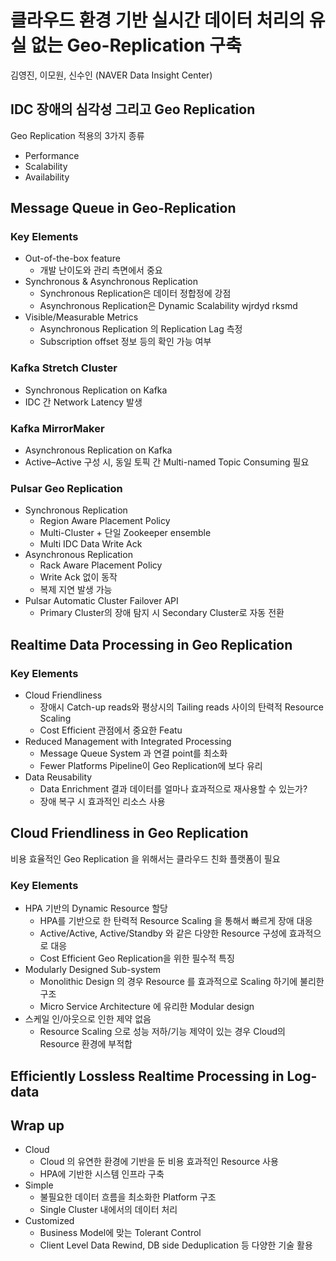 # 클라우드 환경 기반 실시간 데이터 처리의 유실 없는 Geo-Replication 구축
김영진, 이모원, 신수인 (NAVER Data Insight Center)

## IDC 장애의 심각성 그리고 Geo Replication
Geo Replication 적용의 3가지 종류
* Performance
* Scalability
* Availability

## Message Queue in Geo-Replication
### Key Elements
* Out-of-the-box feature
  * 개발 난이도와 관리 측면에서 중요
* Synchronous & Asynchronous Replication
  * Synchronous Replication은 데이터 정합정에 강점
  * Asynchronous Replication은 Dynamic Scalability wjrdyd rksmd
* Visible/Measurable Metrics
  * Asynchronous Replication 의 Replication Lag 측정
  * Subscription offset 정보 등의 확인 가능 여부


### Kafka Stretch Cluster
* Synchronous Replication on Kafka
* IDC 간 Network Latency 발생


### Kafka MirrorMaker
* Asynchronous Replication on Kafka
* Active–Active 구성 시, 동일 토픽 간 Multi-named Topic Consuming 필요


### Pulsar Geo Replication
* Synchronous Replication
  * Region Aware Placement Policy
  * Multi-Cluster + 단일 Zookeeper ensemble
  * Multi IDC Data Write Ack
* Asynchronous Replication
  * Rack Aware Placement Policy
  * Write Ack 없이 동작
  * 복제 지연 발생 가능
* Pulsar Automatic Cluster Failover API
  * Primary Cluster의 장애 탐지 시 Secondary Cluster로 자동 전환

## Realtime Data Processing in Geo Replication

### Key Elements
* Cloud Friendliness
  * 장애시 Catch-up reads와 평상시의 Tailing reads 사이의 탄력적 Resource Scaling
  * Cost Efficient 관점에서 중요한 Featu
* Reduced Management with Integrated Processing
  * Message Queue System 과 연결 point를 최소화
  * Fewer Platforms Pipeline이 Geo Replication에 보다 유리
* Data Reusability
  * Data Enrichment 결과 데이터를 얼마나 효과적으로 재사용할 수 있는가?
  * 장애 복구 시 효과적인 리소스 사용


## Cloud Friendliness in Geo Replication

비용 효율적인 Geo Replication 을 위해서는 클라우드 친화 플랫폼이 필요

### Key Elements
* HPA 기반의 Dynamic Resource 할당
  * HPA를 기반으로 한 탄력적 Resource Scaling 을 통해서 빠르게 장애 대응
  * Active/Active, Active/Standby 와 같은 다양한 Resource 구성에 효과적으로 대응
  * Cost Efficient Geo Replication을 위한 필수적 특징
* Modularly Designed Sub-system
  * Monolithic Design 의 경우 Resource 를 효과적으로 Scaling 하기에 불리한 구조
  * Micro Service Architecture 에 유리한 Modular design
* 스케일 인/아웃으로 인한 제약 없음
  * Resource Scaling 으로 성능 저하/기능 제약이 있는 경우 Cloud의 Resource 환경에 부적합

## Efficiently Lossless Realtime Processing in Log-data

## Wrap up
* Cloud
  * Cloud 의 유연한 환경에 기반을 둔 비용 효과적인 Resource 사용
  * HPA에 기반한 시스템 인프라 구축
* Simple
  * 불필요한 데이터 흐름을 최소화한 Platform 구조
  * Single Cluster 내에서의 데이터 처리
* Customized
  * Business Model에 맞는 Tolerant Control
  * Client Level Data Rewind, DB side Deduplication 등 다양한 기술 활용

